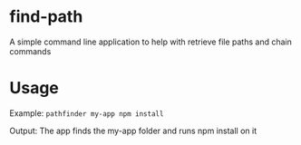 # find-path
A simple command line application to help with retrieve file paths and chain commands

# Usage
Example: `pathfinder my-app npm install`

Output: The app finds the my-app folder and runs npm install on it

